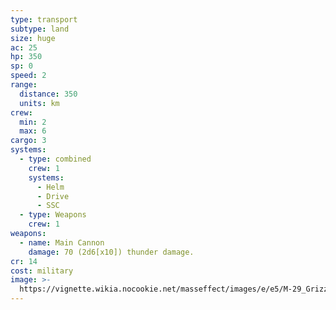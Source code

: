 ```yaml
---
type: transport
subtype: land
size: huge
ac: 25
hp: 350
sp: 0
speed: 2
range:
  distance: 350
  units: km
crew:
  min: 2
  max: 6
cargo: 3
systems:
  - type: combined
    crew: 1
    systems:
      - Helm
      - Drive
      - SSC
  - type: Weapons
    crew: 1
weapons:
  - name: Main Cannon
    damage: 70 (2d6[x10]) thunder damage.
cr: 14
cost: military
image: >-
  https://vignette.wikia.nocookie.net/masseffect/images/e/e5/M-29_Grizzly_on_Feros.png/revision/latest/scale-to-width-down/640?cb=20100831073900
---
```

